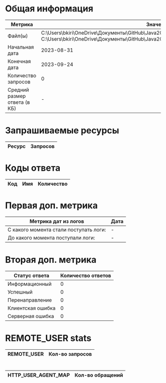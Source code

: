 # Общая информация
|Метрика|Значение|
|---|---|
|Файл(ы)|C:\Users\bkiri\OneDrive\Документы\GitHub\Java2023\src\test\java\edu\project3\resources\log1.txt	C:\Users\bkiri\OneDrive\Документы\GitHub\Java2023\src\test\java\edu\project3\resources\log2.txt	|
|Начальная дата|2023-08-31|
|Конечная дата|2023-09-24|
|Количество запросов|0|
|Средний размер ответа (в КБ)|-|

# Запрашиваемые ресурсы
|Ресурс|Запросов|
|---|---|

# Коды ответа
|Код|Имя|Количество|
|---|---|---|

# Первая доп. метрика
|Метрика дат из логов|Дата|
|---|---|
|С какого момента стали поступать логи:|-|
|До какого момента поступали логи: |-|

# Вторая доп. метрика
|Статус ответа|Количество ответов|
|---|---|
|Информационный|0|
|Успешный|0|
|Перенаправление|0|
|Клиентская ошибка|0|
|Серверная ошибка|0|

# REMOTE_USER stats
|REMOTE_USER|Кол-во запросов|
|---|---|

# 
|HTTP_USER_AGENT_MAP|Кол-во обращений|
|---|---|

